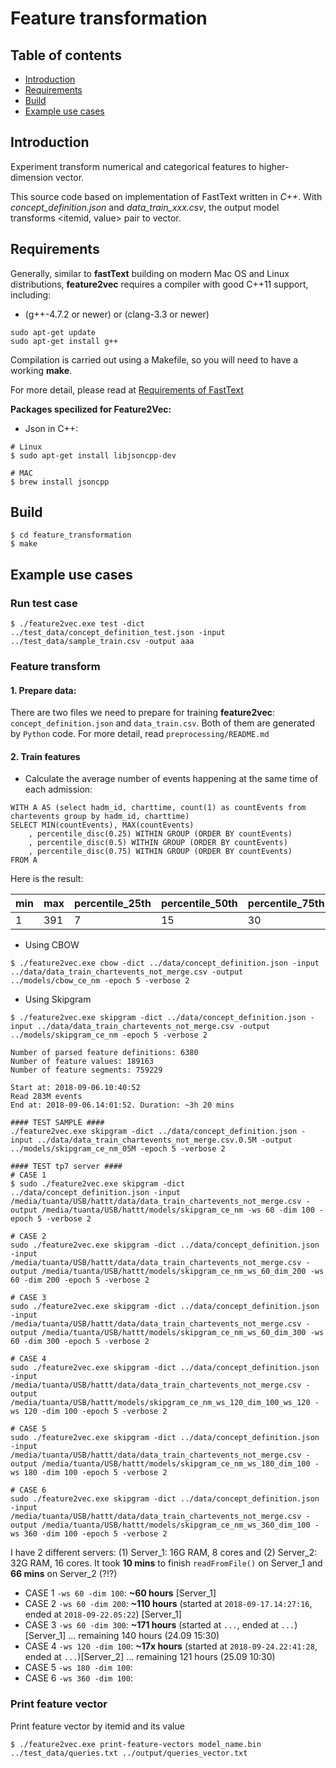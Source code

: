 # Feature transformation #


## Table of contents

* [Introduction](#introduction)
* [Requirements](#requirements)
* [Build](#build)
* [Example use cases](#example-use-cases)

## Introduction

Experiment transform numerical and categorical features to higher-dimension vector.

This source code based on implementation of FastText written in *C++*. With *concept_definition.json* and *data_train_xxx.csv*, the output model transforms <itemid, value> pair to vector.


## Requirements

Generally, similar to **fastText** building on modern Mac OS and Linux distributions, **feature2vec** requires a compiler with good C++11 support, including:

* (g++-4.7.2 or newer) or (clang-3.3 or newer)

```
sudo apt-get update
sudo apt-get install g++
```

Compilation is carried out using a Makefile, so you will need to have a working **make**.

For more detail, please read at [Requirements of FastText](https://github.com/facebookresearch/fastText/blob/master/README.md#requirements)

**Packages specilized for Feature2Vec:**

*  Json in C++:

```
# Linux
$ sudo apt-get install libjsoncpp-dev

# MAC
$ brew install jsoncpp
```

## Build

```
$ cd feature_transformation
$ make
```

## Example use cases

### Run test case

```
$ ./feature2vec.exe test -dict ../test_data/concept_definition_test.json -input ../test_data/sample_train.csv -output aaa
```

### Feature transform

#### 1. Prepare data:

There are two files we need to prepare for training **feature2vec**: `concept_definition.json` and `data_train.csv`. Both of them are generated by `Python` code. For more detail, read `preprocessing/README.md`

#### 2. Train features

* Calculate the average number of events happening at the same time of each admission:

```
WITH A AS (select hadm_id, charttime, count(1) as countEvents from chartevents group by hadm_id, charttime)
SELECT MIN(countEvents), MAX(countEvents)
    , percentile_disc(0.25) WITHIN GROUP (ORDER BY countEvents)
    , percentile_disc(0.5) WITHIN GROUP (ORDER BY countEvents)
    , percentile_disc(0.75) WITHIN GROUP (ORDER BY countEvents)
FROM A
```

Here is the result:

| min | max | percentile_25th | percentile_50th | percentile_75th |
|-----|-----|-----------------|-----------------|-----------------|
|   1 | 391 |               7 |              15 |              30 |

* Using CBOW

```
$ ./feature2vec.exe cbow -dict ../data/concept_definition.json -input ../data/data_train_chartevents_not_merge.csv -output ../models/cbow_ce_nm -epoch 5 -verbose 2
```

* Using Skipgram

```
$ ./feature2vec.exe skipgram -dict ../data/concept_definition.json -input ../data/data_train_chartevents_not_merge.csv -output ../models/skipgram_ce_nm -epoch 5 -verbose 2

Number of parsed feature definitions: 6380
Number of feature values: 189163
Number of feature segments: 759229

Start at: 2018-09-06.10:40:52
Read 283M events
End at: 2018-09-06.14:01:52. Duration: ~3h 20 mins

#### TEST SAMPLE ####
./feature2vec.exe skipgram -dict ../data/concept_definition.json -input ../data/data_train_chartevents_not_merge.csv.0.5M -output ../models/skipgram_ce_nm_05M -epoch 5 -verbose 2

#### TEST tp7 server ####
# CASE 1
$ sudo ./feature2vec.exe skipgram -dict ../data/concept_definition.json -input /media/tuanta/USB/hattt/data/data_train_chartevents_not_merge.csv -output /media/tuanta/USB/hattt/models/skipgram_ce_nm -ws 60 -dim 100 -epoch 5 -verbose 2

# CASE 2
sudo ./feature2vec.exe skipgram -dict ../data/concept_definition.json -input /media/tuanta/USB/hattt/data/data_train_chartevents_not_merge.csv -output /media/tuanta/USB/hattt/models/skipgram_ce_nm_ws_60_dim_200 -ws 60 -dim 200 -epoch 5 -verbose 2

# CASE 3
sudo ./feature2vec.exe skipgram -dict ../data/concept_definition.json -input /media/tuanta/USB/hattt/data/data_train_chartevents_not_merge.csv -output /media/tuanta/USB/hattt/models/skipgram_ce_nm_ws_60_dim_300 -ws 60 -dim 300 -epoch 5 -verbose 2

# CASE 4
sudo ./feature2vec.exe skipgram -dict ../data/concept_definition.json -input /media/tuanta/USB/hattt/data/data_train_chartevents_not_merge.csv -output /media/tuanta/USB/hattt/models/skipgram_ce_nm_ws_120_dim_100_ws_120 -ws 120 -dim 100 -epoch 5 -verbose 2

# CASE 5
sudo ./feature2vec.exe skipgram -dict ../data/concept_definition.json -input /media/tuanta/USB/hattt/data/data_train_chartevents_not_merge.csv -output /media/tuanta/USB/hattt/models/skipgram_ce_nm_ws_180_dim_100 -ws 180 -dim 100 -epoch 5 -verbose 2

# CASE 6
sudo ./feature2vec.exe skipgram -dict ../data/concept_definition.json -input /media/tuanta/USB/hattt/data/data_train_chartevents_not_merge.csv -output /media/tuanta/USB/hattt/models/skipgram_ce_nm_ws_360_dim_100 -ws 360 -dim 100 -epoch 5 -verbose 2
```
I have 2 different servers: (1) Server_1: 16G RAM, 8 cores and (2) Server_2: 32G RAM, 16 cores. It took **10 mins** to finish `readFromFile()` on Server_1 and **66 mins** on Server_2 (?!?)

* CASE 1 `-ws 60 -dim 100`: **~60 hours** [Server_1]
* CASE 2 `-ws 60 -dim 200`: **~110 hours** (started at `2018-09-17.14:27:16`, ended at `2018-09-22.05:22`) [Server_1]
* CASE 3 `-ws 60 -dim 300`: **~171 hours** (started at `...`, ended at `...`)[Server_1] ... remaining 140 hours (24.09 15:30)
* CASE 4 `-ws 120 -dim 100`: **~17x hours** (started at `2018-09-24.22:41:28`, ended at `...`)[Server_2] ... remaining 121 hours (25.09 10:30)
* CASE 5 `-ws 180 -dim 100`:
* CASE 6 `-ws 360 -dim 100`:

### Print feature vector
Print feature vector by itemid and its value

```
$ ./feature2vec.exe print-feature-vectors model_name.bin ../test_data/queries.txt ../output/queries_vector.txt
```